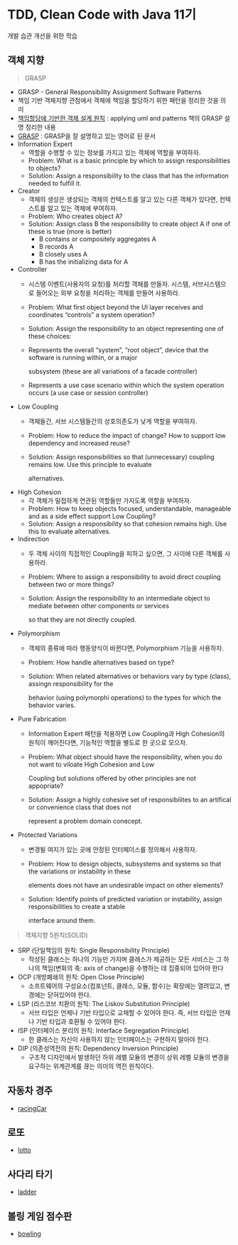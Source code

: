 # TDD, Clean Code with Java 11기

개발 습관 개선을 위한 학습

## 객체 지향

> GRASP

* GRASP - General Responsibility Assignment Software Patterns
* 책임 기반 객체지향 관점에서 객체에 책임을 할당하기 위한 패턴을 정리한 것을 의미
* [책임할당에 기반한 객체 설계 원칙](http://contents.kocw.or.kr/KOCW/document/2014/Seowon/SongHaesang/08.pdf) : applying uml and patterns 책의 GRASP 설명 정리한 내용
* [GRASP](http://www.kamilgrzybek.com/design/grasp-explained/) : GRASP을 잘 설명하고 있는 영어로 된 문서
* Information Expert
  * 역할을 수행할 수 있는 정보를 가지고 있는 객체에 역할을 부여하자.
  * Problem: What is a basic principle by which to assign responsibilities to objects?
  * Solution: Assign a responsibility to the class that has the information needed to fulfill it.
* Creator
  * 객체의 생성은 생성되는 객체의 컨텍스트를 알고 있는 다른 객체가 있다면, 컨텍스트를 알고 있는 객체에 부여하자.
  * Problem: Who creates object A?
  * Solution: Assign class B the responsibility to create object A if one of these is true \(more is better\)
    * B contains or compositely aggregates A
    * B records A
    * B closely uses A
    * B has the initializing data for A
* Controller
  * 시스템 이벤트\(사용자의 요청\)를 처리할 객체를 만들자. 시스템, 서브시스템으로 들어오는 외부 요청을 처리하는 객체를 만들어 사용하라.
  * Problem: What first object beyond the UI layer receives and coordinates “controls” a system operation?
  * Solution: Assign the responsibility to an object representing one of these choices:
  * Represents the overall “system”, “root object”, device that the software is running within, or a major

    subsystem \(these are all variations of a facade controller\)

  * Represents a use case scenario within which the system operation occurs \(a use case or session controller\)
* Low Coupling
  * 객체들간, 서브 시스템들간의 상호의존도가 낮게 역할을 부여하자.
  * Problem: How to reduce the impact of change? How to support low dependency and increased reuse?
  * Solution: Assign responsibilities so that \(unnecessary\) coupling remains low. Use this principle to evaluate

    alternatives.
* High Cohesion
  * 각 객체가 밀접하게 연관된 역할들만 가지도록 역할을 부여하자.
  * Problem: How to keep objects focused, understandable, manageable and as a side effect support Low Coupling?
  * Solution: Assign a responsibility so that cohesion remains high. Use this to evaluate alternatives.
* Indirection
  * 두 객체 사이의 직접적인 Coupling을 피하고 싶으면, 그 사이에 다른 객체를 사용하라.
  * Problem: Where to assign a responsibility to avoid direct coupling between two or more things?
  * Solution: Assign the responsibility to an intermediate object to mediate between other components or services

    so that they are not directly coupled.
* Polymorphism
  * 객체의 종류에 따라 행동양식이 바뀐다면, Polymorphism 기능을 사용하자.
  * Problem: How handle alternatives based on type?
  * Solution: When related alternatives or behaviors vary by type \(class\), assingn responsibility for the

    behavior \(using polymorphi operations\) to the types for which the behavior varies.
* Pure Fabrication
  * Information Expert 패턴을 적용하면 Low Coupling과 High Cohesion의 원칙이 깨어진다면, 기능적인 역할을 별도로 한 곳으로 모으자.
  * Problem: What object should have the responsibility, when you do not want to viloate High Cohesion and Low

    Coupling but solutions offered by other principles are not appopriate?

  * Solution: Assign a highly cohesive set of responsibilites to an artifical or convenience class that does not

    represent a problem domain conecept.
* Protected Variations
  * 변경될 여지가 있는 곳에 안정된 인터페이스를 정의해서 사용하자.
  * Problem: How to design objects, subsystems and systems so that the variations or instability in these

    elements does not have an undesirable impact on other elements?

  * Solution: Identify points of predicted variation or instability, assign responsibilities to create a stable

    interface around them.

> 객체지향 5원칙\(SOLID\)

* SRP \(단일책임의 원칙: Single Responsibility Principle\)
  * 작성된 클래스는 하나의 기능만 가지며 클래스가 제공하는 모든 서비스는 그 하나의 책임\(변화의 축: axis of change\)을 수행하는 데 집중되어 있어야 한다
* OCP \(개방폐쇄의 원칙: Open Close Principle\)
  * 소프트웨어의 구성요소\(컴포넌트, 클래스, 모듈, 함수\)는 확장에는 열려있고, 변경에는 닫혀있어야 한다.
* LSP \(리스코브 치환의 원칙: The Liskov Substitution Principle\)
  * 서브 타입은 언제나 기반 타입으로 교체할 수 있어야 한다. 즉, 서브 타입은 언제나 기반 타입과 호환될 수 있어야 한다.
* ISP \(인터페이스 분리의 원칙: Interface Segregation Principle\)
  * 한 클래스는 자신이 사용하지 않는 인터페이스는 구현하지 말아야 한다.
* DIP \(의존성역전의 원칙: Dependency Inversion Principle\)
  * 구조적 디자인에서 발생하던 하위 레벨 모듈의 변경이 상위 레벨 모듈의 변경을 요구하는 위계관계를 끊는 의미의 역전 원칙이다.

## 자동차 경주

* [racingCar](racing.md)

## 로또

* [lotto](lotto.md)

## 사다리 타기

* [ladder](ladder.md)

## 볼링 게임 점수판

* [bowling](bowling.md)


